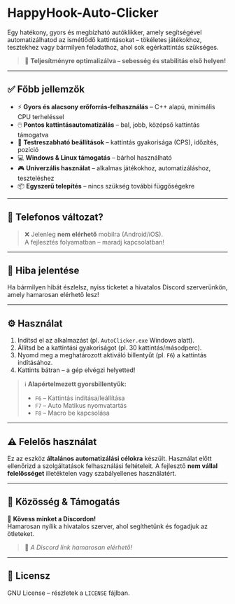 # HappyHook-Auto-Clicker

Egy hatékony, gyors és megbízható autóklikker, amely segítségével automatizálhatod az ismétlődő kattintásokat – tökéletes játékokhoz, tesztekhez vagy bármilyen feladathoz, ahol sok egérkattintás szükséges.

> 🚀 **Teljesítményre optimalizálva – sebesség és stabilitás első helyen!**

---

## ✅ Főbb jellemzők

- ⚡ **Gyors és alacsony erőforrás-felhasználás** – C++ alapú, minimális CPU terheléssel
- 🖱️ **Pontos kattintásautomatizálás** – bal, jobb, középső kattintás támogatva
- 🔧 **Testreszabható beállítások** – kattintás gyakorisága (CPS), időzítés, pozíció
- 💻 **Windows & Linux támogatás** – bárhol használható
- 🎮 **Univerzális használat** – alkalmas játékokhoz, automatizáláshoz, teszteléshez
- 📦 **Egyszerű telepítés** – nincs szükség további függőségekre

---

## 📱 Telefonos változat?

> ❌ Jelenleg **nem elérhető** mobilra (Android/iOS).  
A fejlesztés folyamatban – maradj kapcsolatban!

---

## 🐛 Hiba jelentése

Ha bármilyen hibát észlelsz, nyiss ticketet a hivatalos Discord szerverünkön, amely hamarosan elérhető lesz!

---

## ⚙️ Használat

1. Indítsd el az alkalmazást (pl. `AutoClicker.exe` Windows alatt).
2. Állítsd be a kattintási gyakoriságot (pl. 30 kattintás/másodperc).
3. Nyomd meg a meghatározott aktiváló billentyűt (pl. `F6`) a kattintás indításához.
4. Kattints bátran – a gép elvégzi helyetted!

> ℹ️ **Alapértelmezett gyorsbillentyűk:**  
> - `F6` – Kattintás indítása/leállítása  
> - `F7` – Auto Matikus nyomvatartás
> - `F8` – Macro be kapcsolása
---

## ⚠️ Felelős használat

Ez az eszköz **általános automatizálási célokra** készült. Használat előtt ellenőrizd a szolgáltatások felhasználási feltételeit. A fejlesztő **nem vállal felelősséget** illetéktelen vagy szabályellenes használatért.

-------

## 🤝 Közösség & Támogatás

💬 **Kövess minket a Discordon!**  
Hamarosan nyílik a hivatalos szerver, ahol segíthetünk és fogadjuk az ötleteket.

> 🔗 *A Discord link hamarosan elérhető!*

---

## 📜 Licensz

GNU License – részletek a `LICENSE` fájlban.

